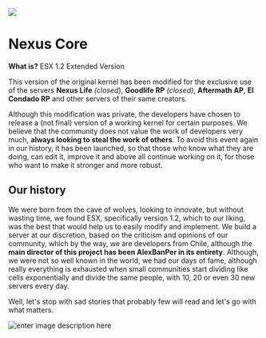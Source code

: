 ![](https://i.imgur.com/eVlpIQq.png)

# Nexus Core

**What is?**
ESX 1.2 Extended Version 

This version of the original kernel has been modified for the exclusive use of the servers **Nexus Life** *(closed*), **Goodlife RP** *(closed)*, **Aftermath AP**, **El Condado RP** and other servers of their same creators. 

Although this modification was private, the developers have chosen to release a (not final) version of a working kernel for certain purposes. We believe that the community does not value the work of developers very much, 
**always looking to steal the work of others**. To avoid this event again in our history, it has been launched, so that those who know what they are doing, can edit it, improve it and above all continue working on it, for those who want to make it stronger and more robust.


## Our history
We were born from the cave of wolves, looking to innovate, but without wasting time, we found ESX, specifically version 1.2, which to our liking, was the best that would help us to easily modify and implement. We build a server at our discretion, based on the criticism and opinions of our community, which by the way, we are developers from Chile, although the **main director of this project has been AlexBanPer in its entirety**. Although, we were not so well known in the world, we had our days of fame, although really everything is exhausted when small communities start dividing like cells exponentially and divide the same people, with 10, 20 or even 30 new servers every day.

Well, let's stop with sad stories that probably few will read and let's go with what matters.

![enter image description here](https://i.imgur.com/QwDvwLq.png)


